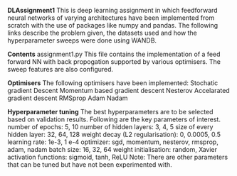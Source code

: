 **DLAssignment1**
This is deep learning assignment in which feedforward neural networks of varying architectures have been implemented from scratch with the use of packages like numpy and pandas. 
The following links describe the problem given, the datasets used and how the hyperparameter sweeps were done using WANDB.

**Contents**
assignment1.py
This file contains the implementation of a feed forward NN with back propogation supported by various optimisers. The sweep features are also configured.

**Optimisers**
The following optimisers have been implemented:
Stochatic gradient Descent
Momentum based gradient descent
Nesterov Accelarated gradient descent
RMSprop
Adam
Nadam

**Hyperparameter tuning**
The best hyperparameters are to be selected based on validation results. Following are the key parameters of interest.
number of epochs: 5, 10
number of hidden layers: 3, 4, 5
size of every hidden layer: 32, 64, 128
weight decay (L2 regularisation): 0, 0.0005, 0.5
learning rate: 1e-3, 1 e-4
optimizer: sgd, momentum, nesterov, rmsprop, adam, nadam
batch size: 16, 32, 64
weight initialisation: random, Xavier
activation functions: sigmoid, tanh, ReLU
Note: There are other parameters that can be tuned but have not been experimented with.
